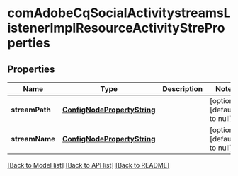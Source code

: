 # comAdobeCqSocialActivitystreamsListenerImplResourceActivityStreProperties

## Properties
Name | Type | Description | Notes
------------ | ------------- | ------------- | -------------
**streamPath** | [**ConfigNodePropertyString**](ConfigNodePropertyString.md) |  | [optional] [default to null]
**streamName** | [**ConfigNodePropertyString**](ConfigNodePropertyString.md) |  | [optional] [default to null]

[[Back to Model list]](../README.md#documentation-for-models) [[Back to API list]](../README.md#documentation-for-api-endpoints) [[Back to README]](../README.md)


